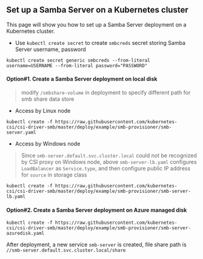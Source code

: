 ## Set up a Samba Server on a Kubernetes cluster
This page will show you how to set up a Samba Server deployment on a Kubernetes cluster.

 - Use `kubectl create secret` to create `smbcreds` secret storing Samba Server username, password
```console
kubectl create secret generic smbcreds --from-literal username=USERNAME --from-literal password="PASSWORD"
```

#### Option#1. Create a Samba Server deployment on local disk
> modify `/smbshare-volume` in deployment to specify different path for smb share data store
 - Access by Linux node
```console
kubectl create -f https://raw.githubusercontent.com/kubernetes-csi/csi-driver-smb/master/deploy/example/smb-provisioner/smb-server.yaml
```
 - Access by Windows node
> Since `smb-server.default.svc.cluster.local` could not be recognized by CSI proxy on Windows node, above `smb-server-lb.yaml` configures `LoadBalancer` as `Service.type`, and then configure public IP address for `source` in storage class
```console
kubectl create -f https://raw.githubusercontent.com/kubernetes-csi/csi-driver-smb/master/deploy/example/smb-provisioner/smb-server-lb.yaml
```

#### Option#2. Create a Samba Server deployment on Azure managed disk
```console
kubectl create -f https://raw.githubusercontent.com/kubernetes-csi/csi-driver-smb/master/deploy/example/smb-provisioner/smb-server-azuredisk.yaml
```

After deployment, a new service `smb-server` is created, file share path is `//smb-server.default.svc.cluster.local/share`
